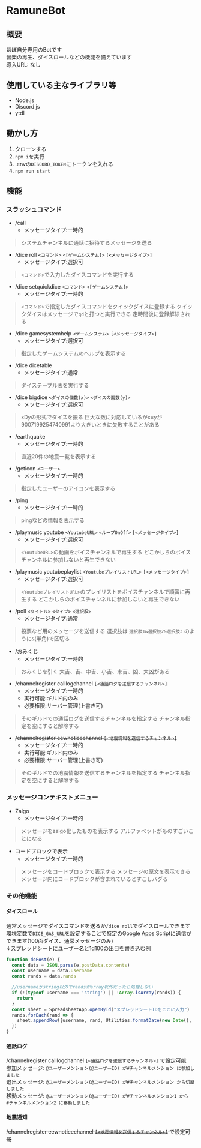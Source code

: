 # RamuneBot

## 概要

ほぼ自分専用のBotです  
音楽の再生、ダイスロールなどの機能を備えています  
導入URL: なし

## 使用している主なライブラリ等

- Node.js
- Discord.js
- ytdl

## 動かし方

1. クローンする
1. `npm i`を実行
1. .envの`DISCORD_TOKEN`にトークンを入れる
1. `npm run start`

## 機能

### スラッシュコマンド

- /call
    - メッセージタイプ:一時的
> システムチャンネルに通話に招待するメッセージを送る
- /dice roll `<コマンド>`  `<[ゲームシステム]>` `[<メッセージタイプ>]`
    - メッセージタイプ:選択可
> `<コマンド>`で入力したダイスコマンドを実行する
- /dice setquickdice `<コマンド>` `<[ゲームシステム]>`
    - メッセージタイプ:一時的
> `<コマンド>`で指定したダイスコマンドをクイックダイスに登録する
> クイックダイスはメッセージで`qd`と打つと実行できる
> 定時間後に登録解除される
- /dice gamesystemhelp `<ゲームシステム>` `[<メッセージタイプ>]`
    - メッセージタイプ:選択可
> 指定したゲームシステムのヘルプを表示する
- /dice dicetable
    - メッセージタイプ:通常
> ダイステーブル表を実行する
- /dice bigdice `<ダイスの個数(x)>` `<ダイスの面数(y)>`
    - メッセージタイプ:選択可
> xDyの形式でダイスを振る
> 巨大な数に対応しているがx×yが9007199254740991より大きいときに失敗することがある
- /earthquake
    - メッセージタイプ:一時的
> 直近20件の地震一覧を表示する
- /geticon `<ユーザー>`
    - メッセージタイプ:一時的
> 指定したユーザーのアイコンを表示する
- /ping
    - メッセージタイプ:一時的
> pingなどの情報を表示する
- /playmusic youtube `<YoutubeURL>` `<ループOnOff>` `[<メッセージタイプ>]`
    - メッセージタイプ:選択可
> `<YoutubeURL>`の動画をボイスチャンネルで再生する
> どこかしらのボイスチャンネルに参加しないと再生できない
- /playmusic youtubeplaylist `<YoutubeプレイリストURL>` `[<メッセージタイプ>]`
    - メッセージタイプ:選択可
> `<YoutubeプレイリストURL>`のプレイリストをボイスチャンネルで順番に再生する
> どこかしらのボイスチャンネルに参加しないと再生できない
- /poll `<タイトル>` `<タイプ>` `<選択股>`
    - メッセージタイプ:通常
> 投票など用のメッセージを送信する
> 選択肢は `選択肢1&選択肢2&選択肢3` のように`&`(半角)で区切る
- /おみくじ
    - メッセージタイプ:一時的
> おみくじを引く
> 大吉、吉、中吉、小吉、末吉、凶、大凶がある
- /channelregister calllogchannel `[<通話ログを送信するチャンネル>]`
    - メッセージタイプ:一時的
    - 実行可能:ギルド内のみ
    - 必要権限:サーバー管理(上書き可)
> そのギルドでの通話ログを送信するチャンネルを指定する
> チャンネル指定を空にすると解除する
- ~~/channelregister eewnoticechannel `[<地震情報を送信するチャンネル>]`~~
    - メッセージタイプ:一時的
    - 実行可能:ギルド内のみ
    - 必要権限:サーバー管理(上書き可)
> そのギルドでの地震情報を送信するチャンネルを指定する
> チャンネル指定を空にすると解除する

### メッセージコンテキストメニュー

- Zalgo
    - メッセージタイプ:一時的
> メッセージをzalgo化したものを表示する
> アルファベットがものすごいことになる
- コードブロックで表示
    - メッセージタイプ:一時的
> メッセージをコードブロックで表示する
> メッセージの原文を表示できる
> メッセージ内にコードブロックが含まれているとすこしバグる

### その他機能

#### ダイスロール

通常メッセージでダイスコマンドを送るか`/dice roll`でダイスロールできます  
環境変数で`DICE_GAS_URL`を設定することで特定のGoogle Apps Scriptに送信ができます(100面ダイス、通常メッセージのみ)  
↓スプレッドシートにユーザー名と1d100の出目を書き込む例  
```js
function doPost(e) {
  const data = JSON.parse(e.postData.contents)
  const username = data.username
  const rands = data.rands

  //usernameがstring以外でrandsがarray以外だったら処理しない
  if (!(typeof username === 'string') || !Array.isArray(rands)) {
    return
  }
  const sheet = SpreadsheetApp.openById("スプレッドシートIDをここに入力")
  rands.forEach(rand => {
    sheet.appendRow([username, rand, Utilities.formatDate(new Date(), 'Asia/Tokyo', 'yyyy/MM/dd HH:mm:ss')])
  })
}
```

#### 通話ログ

/channelregister calllogchannel `[<通話ログを送信するチャンネル>]` で設定可能  
参加メッセージ: `@ユーザーメンション(@ユーザーID) が⁠#チャンネルメンション に参加しました`  
退出メッセージ: `@ユーザーメンション(@ユーザーID) が⁠#チャンネルメンション から切断しました`  
移動メッセージ: `@ユーザーメンション(@ユーザーID) が⁠#チャンネルメンション1 から #⁠チャンネルメンション2 に移動しました`  

#### 地震通知

~~/channelregister eewnoticechannel `[<地震情報を送信するチャンネル>]` で設定可能~~ 
